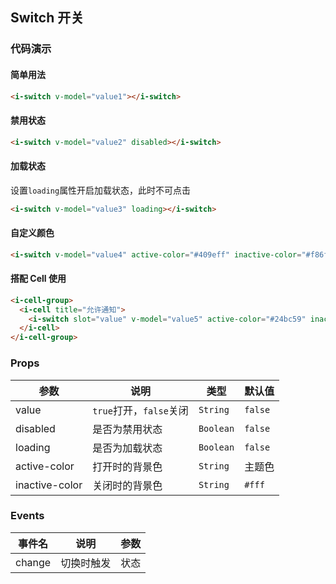 ## Switch 开关

### 代码演示

#### 简单用法

```html
<i-switch v-model="value1"></i-switch>
```

#### 禁用状态

```html
<i-switch v-model="value2" disabled></i-switch>
```

#### 加载状态

设置`loading`属性开启加载状态，此时不可点击

```html
<i-switch v-model="value3" loading></i-switch>
```

#### 自定义颜色

```html
<i-switch v-model="value4" active-color="#409eff" inactive-color="#f86f74"></i-switch>
```

#### 搭配 Cell 使用

```html
<i-cell-group>
  <i-cell title="允许通知">
    <i-switch slot="value" v-model="value5" active-color="#24bc59" inactive-color="#f86f74"></i-switch>
  </i-cell>
</i-cell-group>
```

### Props

| 参数 | 说明 | 类型 | 默认值 |
|------|------|------|------|
| value | `true`打开，`false`关闭 | `String` | `false` |
| disabled | 是否为禁用状态 | `Boolean` | `false` |
| loading | 是否为加载状态 | `Boolean` | `false` |
| active-color | 打开时的背景色 | `String` | 主题色 |
| inactive-color | 关闭时的背景色 | `String` | `#fff` |

### Events

| 事件名 | 说明 | 参数 |
|------|------|------|
| change | 切换时触发 | 状态 |